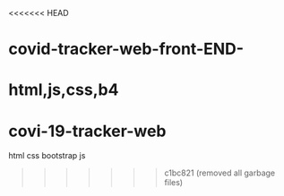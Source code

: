 <<<<<<< HEAD
# covid-tracker-web-front-END-
html,js,css,b4
=======
# covi-19-tracker-web
html css bootstrap js
>>>>>>> c1bc821 (removed all garbage files)
